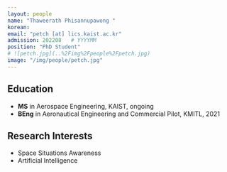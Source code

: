 ```yaml
---
layout: people
name: "Thaweerath Phisannupawong "
korean: 
email: "petch [at] lics.kaist.ac.kr"
admission: 202208   # YYYYMM
position: "PhD Student"
# ![petch.jpg](..%2Fimg%2Fpeople%2Fpetch.jpg)
image: "/img/people/petch.jpg"
---
```


## Education

- **MS** in Aerospace Engineering, KAIST, ongoing
- **BEng** in Aeronautical Engineering and Commercial Pilot, KMITL, 2021

## Research Interests

- Space Situations Awareness
- Artificial Intelligence
